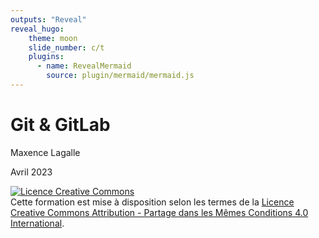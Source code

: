 ```yaml
---
outputs: "Reveal"
reveal_hugo:
    theme: moon
    slide_number: c/t
    plugins:
      - name: RevealMermaid
        source: plugin/mermaid/mermaid.js
---
```


# Git & GitLab

Maxence Lagalle

Avril 2023

<a rel="license" href="http://creativecommons.org/licenses/by-sa/4.0/"><img alt="Licence Creative Commons" style="border-width:0" src="https://i.creativecommons.org/l/by-sa/4.0/88x31.png" /></a><br />Cette formation est mise à disposition selon les termes de la <a rel="license" href="http://creativecommons.org/licenses/by-sa/4.0/">Licence Creative Commons Attribution -  Partage dans les Mêmes Conditions 4.0 International</a>.